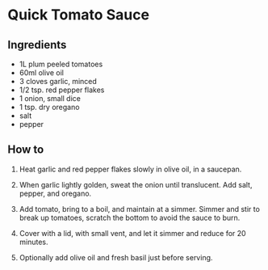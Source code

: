 Quick Tomato Sauce
==================

Ingredients
-----------

* 1L plum peeled tomatoes
* 60ml olive oil
* 3 cloves garlic, minced
* 1/2 tsp. red pepper flakes
* 1 onion, small dice
* 1 tsp. dry oregano
* salt
* pepper

How to
------

1. Heat garlic and red pepper flakes slowly in olive oil, in a saucepan.

2. When garlic lightly golden, sweat the onion until translucent. Add
   salt, pepper, and oregano.

3. Add tomato, bring to a boil, and maintain at a simmer. Simmer and stir to
   break up tomatoes, scratch the bottom to avoid the sauce to burn.

4. Cover with a lid, with small vent, and let it simmer and reduce for 20
   minutes.

5. Optionally add olive oil and fresh basil just before serving.
